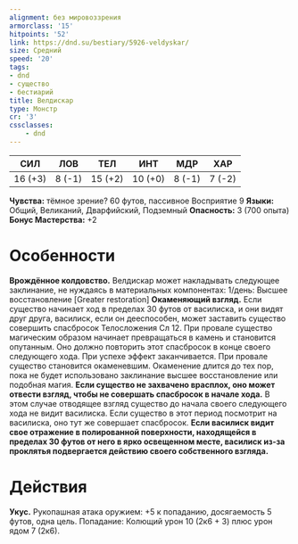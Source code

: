 ```yaml
---
alignment: без мировоззрения
armorclass: '15'
hitpoints: '52'
link: https://dnd.su/bestiary/5926-veldyskar/
size: Средний
speed: '20'
tags:
- dnd
- существо
- бестиарий
title: Велдискар
type: Монстр
cr: '3'
cssclasses:
    - dnd
---
```



| СИЛ | ЛОВ | ТЕЛ | ИНТ | МДР | ХАР |
|---|---|---|---|---|---|
| 16 (+3) | 8 (-1) | 15 (+2) | 10 (+0) | 8 (-1) | 7 (-2) |
**Чувства:** тёмное зрение? 60 футов, пассивное Восприятие 9
**Языки:** Общий, Великаний, Дварфийский, Подземный
**Опасность:** 3 (700 опыта)
**Бонус Мастерства:** +2


# Особенности
**Врождённое колдовство.** Велдискар может накладывать следующее заклинание, не нуждаясь в материальных компонентах:
1/день: Высшее восстановление [Greater restoration]
**Окаменяющий взгляд.** Если существо начинает ход в пределах 30 футов от василиска, и они видят друг друга, василиск, если он дееспособен, может заставить существо совершить спасбросок Телосложения Сл 12. При провале существо магическим образом начинает превращаться в камень и становится опутанным. Оно должно повторить этот спасбросок в конце своего следующего хода. При успехе эффект заканчивается. При провале существо становится окаменевшим. Окаменение длится до тех пор, пока не будет использовано заклинание высшее восстановление или подобная магия.
**Если существо не захвачено врасплох, оно может отвести взгляд, чтобы не совершать спасбросок в начале хода.** В этом случае отводящее взгляд существо до начала своего следующего хода не видит василиска. Если существо в этот период посмотрит на василиска, оно тут же совершает спасбросок.
**Если василиск видит свое отражение в полированной поверхности, находящейся в пределах 30 футов от него в ярко освещенном месте, василиск из-за проклятья подвергается действию своего собственного взгляда.** 


# Действия
**Укус.** Рукопашная атака оружием: +5 к попаданию, досягаемость 5 футов, одна цель. Попадание: Колющий урон 10 (2к6 + 3) плюс урон ядом 7 (2к6).